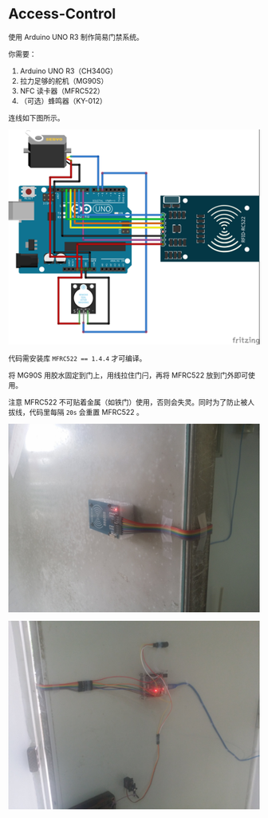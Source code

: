 # Access-Control

使用 Arduino UNO R3 制作简易门禁系统。

你需要：

1. Arduino UNO R3（CH340G）
2. 拉力足够的舵机（MG90S）
3. NFC 读卡器（MFRC522）
4. （可选）蜂鸣器（KY-012）

连线如下图所示。

![连线](main_bb.png)

代码需安装库 `MFRC522 == 1.4.4` 才可编译。

将 MG90S 用胶水固定到门上，用线拉住门闩，再将 MFRC522 放到门外即可使用。

注意 MFRC522 不可贴着金属（如铁门）使用，否则会失灵。同时为了防止被人拔线，代码里每隔 `20s` 会重置 MFRC522 。

![效果1](shot_1.jpg)

![效果2](shot_2.jpg)
